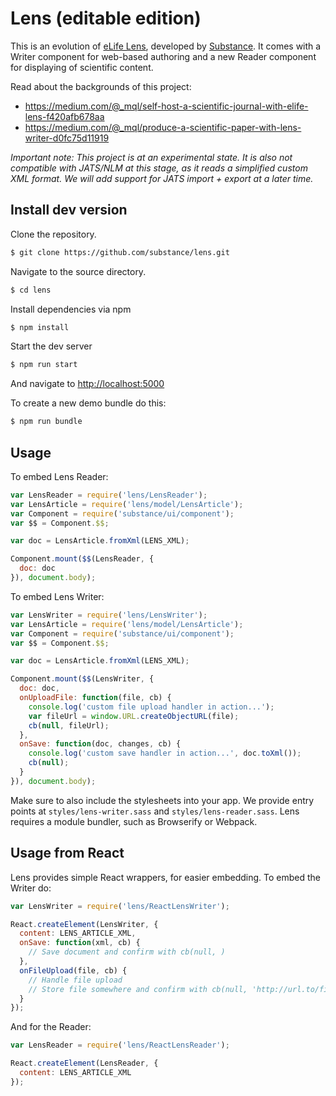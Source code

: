 # Lens (editable edition)

This is an evolution of [eLife Lens](http://github.com/elifesciences/lens), developed by [Substance](http://substance.io). It comes with a Writer component for web-based authoring and a new Reader component for displaying of scientific content. 

Read about the backgrounds of this project:

- https://medium.com/@_mql/self-host-a-scientific-journal-with-elife-lens-f420afb678aa
- https://medium.com/@_mql/produce-a-scientific-paper-with-lens-writer-d0fc75d11919

*Important note: This project is at an experimental state. It is also not compatible with JATS/NLM at this stage, as it reads a simplified custom XML format. We will add support for JATS import + export at a later time.*

## Install dev version

Clone the repository.

```bash
$ git clone https://github.com/substance/lens.git
```

Navigate to the source directory.

```bash
$ cd lens
```

Install dependencies via npm

```bash
$ npm install
```

Start the dev server

```bash
$ npm run start
```

And navigate to [http://localhost:5000](http://localhost:5000)

To create a new demo bundle do this:

```bash
$ npm run bundle
```

## Usage

To embed Lens Reader:

```js
var LensReader = require('lens/LensReader');
var LensArticle = require('lens/model/LensArticle');
var Component = require('substance/ui/component');
var $$ = Component.$$;

var doc = LensArticle.fromXml(LENS_XML);

Component.mount($$(LensReader, {
  doc: doc
}), document.body);
```

To embed Lens Writer:

```js
var LensWriter = require('lens/LensWriter');
var LensArticle = require('lens/model/LensArticle');
var Component = require('substance/ui/component');
var $$ = Component.$$;

var doc = LensArticle.fromXml(LENS_XML);

Component.mount($$(LensWriter, {
  doc: doc,
  onUploadFile: function(file, cb) {
    console.log('custom file upload handler in action...');
    var fileUrl = window.URL.createObjectURL(file);
    cb(null, fileUrl);  
  },
  onSave: function(doc, changes, cb) {
    console.log('custom save handler in action...', doc.toXml());
    cb(null);
  }
}), document.body);
```

Make sure to also include the stylesheets into your app. We provide entry points at `styles/lens-writer.sass` and `styles/lens-reader.sass`. Lens requires a module bundler, such as Browserify or Webpack.

## Usage from React

Lens provides simple React wrappers, for easier embedding. To embed the Writer do:

```js
var LensWriter = require('lens/ReactLensWriter');

React.createElement(LensWriter, {
  content: LENS_ARTICLE_XML,
  onSave: function(xml, cb) {
    // Save document and confirm with cb(null, )
  },
  onFileUpload(file, cb) {
    // Handle file upload
    // Store file somewhere and confirm with cb(null, 'http://url.to/file.png')
  }
});
```

And for the Reader:

```js
var LensReader = require('lens/ReactLensReader');

React.createElement(LensReader, {
  content: LENS_ARTICLE_XML
});
```
